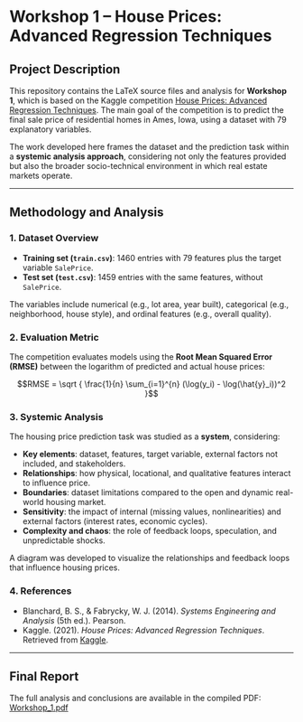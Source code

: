 # Workshop 1 – House Prices: Advanced Regression Techniques

## Project Description
This repository contains the LaTeX source files and analysis for **Workshop 1**, which is based on the Kaggle competition [House Prices: Advanced Regression Techniques](https://www.kaggle.com/competitions/house-prices-advanced-regression-techniques). The main goal of the competition is to predict the final sale price of residential homes in Ames, Iowa, using a dataset with 79 explanatory variables.

The work developed here frames the dataset and the prediction task within a **systemic analysis approach**, considering not only the features provided but also the broader socio-technical environment in which real estate markets operate.

---

## Methodology and Analysis

### 1. Dataset Overview
- **Training set (`train.csv`)**: 1460 entries with 79 features plus the target variable `SalePrice`.
- **Test set (`test.csv`)**: 1459 entries with the same features, without `SalePrice`.

The variables include numerical (e.g., lot area, year built), categorical (e.g., neighborhood, house style), and ordinal features (e.g., overall quality).

### 2. Evaluation Metric
The competition evaluates models using the **Root Mean Squared Error (RMSE)** between the logarithm of predicted and actual house prices:

$$RMSE = \sqrt { \frac{1}{n} \sum_{i=1}^{n} (\log(y_i) - \log(\hat{y}_i))^2 }$$

### 3. Systemic Analysis
The housing price prediction task was studied as a **system**, considering:
- **Key elements**: dataset, features, target variable, external factors not included, and stakeholders.
- **Relationships**: how physical, locational, and qualitative features interact to influence price.
- **Boundaries**: dataset limitations compared to the open and dynamic real-world housing market.
- **Sensitivity**: the impact of internal (missing values, nonlinearities) and external factors (interest rates, economic cycles).
- **Complexity and chaos**: the role of feedback loops, speculation, and unpredictable shocks.

A diagram was developed to visualize the relationships and feedback loops that influence housing prices.

### 4. References
- Blanchard, B. S., & Fabrycky, W. J. (2014). *Systems Engineering and Analysis* (5th ed.). Pearson.
- Kaggle. (2021). *House Prices: Advanced Regression Techniques*. Retrieved from [Kaggle](https://www.kaggle.com/competitions/house-prices-advanced-regression-techniques).

---



## Final Report
The full analysis and conclusions are available in the compiled PDF:
[Workshop_1.pdf](Report.pdf/Workshop_1.pdf)
